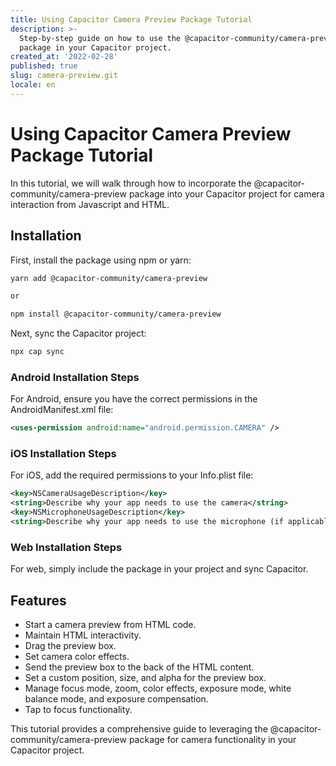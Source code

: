 ```yaml
---
title: Using Capacitor Camera Preview Package Tutorial
description: >-
  Step-by-step guide on how to use the @capacitor-community/camera-preview
  package in your Capacitor project.
created_at: '2022-02-28'
published: true
slug: camera-preview.git
locale: en
---
```


# Using Capacitor Camera Preview Package Tutorial

In this tutorial, we will walk through how to incorporate the @capacitor-community/camera-preview package into your Capacitor project for camera interaction from Javascript and HTML.

## Installation

First, install the package using npm or yarn:

```bash
yarn add @capacitor-community/camera-preview

or

npm install @capacitor-community/camera-preview
```

Next, sync the Capacitor project:

```bash
npx cap sync
```

### Android Installation Steps

For Android, ensure you have the correct permissions in the AndroidManifest.xml file:

```xml
<uses-permission android:name="android.permission.CAMERA" />
```

### iOS Installation Steps

For iOS, add the required permissions to your Info.plist file:

```xml
<key>NSCameraUsageDescription</key>
<string>Describe why your app needs to use the camera</string>
<key>NSMicrophoneUsageDescription</key>
<string>Describe why your app needs to use the microphone (if applicable)</string>
```

### Web Installation Steps

For web, simply include the package in your project and sync Capacitor.

## Features

- Start a camera preview from HTML code.
- Maintain HTML interactivity.
- Drag the preview box.
- Set camera color effects.
- Send the preview box to the back of the HTML content.
- Set a custom position, size, and alpha for the preview box.
- Manage focus mode, zoom, color effects, exposure mode, white balance mode, and exposure compensation.
- Tap to focus functionality.

This tutorial provides a comprehensive guide to leveraging the @capacitor-community/camera-preview package for camera functionality in your Capacitor project.
```
```
